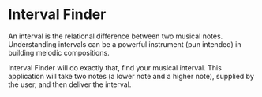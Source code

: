 # Interval Finder
An interval is the relational difference between two musical notes.
Understanding intervals can be a powerful instrument (pun intended) in building melodic compositions.

Interval Finder will do exactly that, find your musical interval. 
This application will take two notes (a lower note and a higher note), supplied by the user,
and then deliver the interval. 
